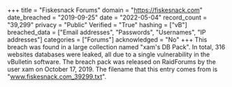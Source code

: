 +++
title = "Fiskesnack Forums"
domain = "https://fiskesnack.com"
date_breached = "2019-09-25"
date = "2022-05-04"
record_count = "39,299"
privacy = "Public"
Verified = "True"
hashing = ["vB"]
breached_data = ["Email addresses", "Passwords", "Usernames", "IP addresses"]
categories = ["Forums"]
acknowledged = "No"
+++
This breach was found in a large collection named "xam's DB Pack". In total, 316 websites databases were leaked, all due to a single vulnerability in the vBulletin software. The breach pack was released on RaidForums by the user xam on October 17, 2019. The filename that this entry comes from is "www.fiskesnack.com_39299.txt".
